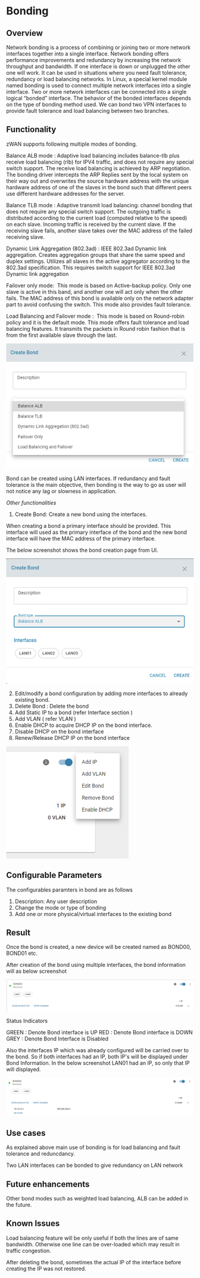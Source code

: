 # Bonding

## Overview
Network bonding is a process of combining or joining two or more network interfaces together into a single interface. Network bonding offers performance improvements and redundancy by increasing the network throughput and bandwidth. If one interface is down or unplugged the other one will work. It can be used in situations where you need fault tolerance, redundancy or load balancing networks. In Linux, a special kernel module named bonding is used to connect multiple network interfaces into a single interface. Two or more network interfaces can be connected into a single logical “bonded” interface. The behavior of the bonded interfaces depends on the type of bonding method used. We can bond two VPN interfaces to provide fault tolerance and load balancing between two branches. 

## Functionality

zWAN supports following multiple modes of bonding. 

Balance ALB mode : Adaptive load balancing includes balance-tlb plus receive load balancing (rlb) for IPV4 traffic, and does not require any special switch support. The receive load balancing is achieved by ARP negotiation. The bonding driver intercepts the ARP Replies sent by the local system on their way out and overwrites the source hardware address with the unique hardware address of one of the slaves in the bond such that different peers use different hardware addresses for the server.

Balance TLB mode :  Adaptive transmit load balancing: channel bonding that does not require any special switch support. The outgoing traffic is distributed according to the current load (computed relative to the speed) on each slave. Incoming traffic is received by the current slave. If the receiving slave fails, another slave takes over the MAC address of the failed receiving slave.

Dynamic Link Aggregation (802.3ad) : IEEE 802.3ad Dynamic link aggregation. Creates aggregation groups that share the same speed and duplex settings. Utilizes all slaves in the active aggregator according to the 802.3ad specification. This requires switch support for IEEE 802.3ad Dynamic link aggregation

Failover only mode:  This mode is based on Active-backup policy. Only one slave is active in this band, and another one will act only when the other fails. The MAC address of this bond is available only on the network adapter part to avoid confusing the switch. This mode also provides fault tolerance.

Load Balancing and Failover mode :  This mode is based on Round-robin policy and it is the default mode. This mode offers fault tolerance and load balancing features. It transmits the packets in Round robin fashion that is from the first available slave through the last.

![bond](images/bond_modes.png)


Bond can be created using LAN interfaces. If redundancy and fault tolerance is the main objective, then bonding is the way to go as user will not notice any lag or slowness in application.

*Other functionalities*

1) Create Bond: Create a new bond using the interfaces.

When creating a bond a primary interface should be provided. This interface will used as the primary interface of the bond and the new bond interface will have the MAC address of the primary interface.

The below screenshot shows the bond creation page from UI.

![bond](images/bond.png)


2) Edit/modify a bond configuration by adding more interfaces to already existing bond.
3) Delete Bond : Delete the bond
4) Add Static IP to a bond (refer Interface section )
5) Add VLAN ( refer VLAN )
6) Enable DHCP to acquire DHCP IP on the bond interface.
7) Disable DHCP on the bond interface
9) Renew/Release DHCP IP on the bond interface

![bond](images/Bond-Functionalities.png)

## Configurable Parameters

The configurables paramters in bond are as follows

1) Description: Any user description
2) Change the mode or type of bonding
3) Add one or more physical/virtual interfaces to the existing bond

## Result

Once the bond is created, a new device will be created named as BOND00, BOND01 etc.

After creation of the bond using multiple interfaces, the bond information will as below screenshot

![bond](images/Bond-Results-Status.png)

Status Indicators

GREEN : Denote Bond interface is UP
RED   : Denote Bond interface is DOWN
GREY  : Denote Bond Interface is Disabled

Also the interfaces IP which was already configured will be carried over to the bond. So if both interfaces had an IP, both IP's will be displayed under Bond Information. In the below screenshot LAN01 had an IP, so only that IP will displayed.

![bond](images/Bond-Results-IP.png)

## Use cases

As explained above main use of bonding is for load balancing and fault tolerance and reduncdancy. 

Two LAN interfaces can be bonded to give redundancy on LAN network

## Future enhancements

Other bond modes such as weighted load balancing, ALB can be added in the future.

## Known Issues

Load balancing feature will be only useful if both the lines are of same bandwidth. Otherwise one line can be over-loaded which may result in traffic congestion.

After deleting the bond, sometimes the actual IP of the interface before creating the IP was not restored.



